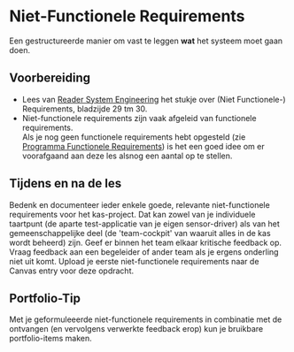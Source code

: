 # Niet-Functionele Requirements

Een gestructureerde manier om vast te leggen **wat** het systeem moet gaan doen.

## Voorbereiding

- Lees van [Reader System Engineering](https://github.com/HU-TI-DEV/TI-S2/blob/main/hardware-interfacing/pdfs/reader-system-engineering.pdf) het stukje over (Niet Functionele-) Requirements, bladzijde 29 tm 30.
- Niet-functionele requirements zijn vaak afgeleid van functionele requirements.  
  Als je nog geen functionele requirements hebt opgesteld (zie [Programma Functionele Requirements](./programma-functionele-requirements.md)) is het een goed idee om er voorafgaand aan deze les alsnog een aantal op te stellen.

## Tijdens en na de les

Bedenk en documenteer ieder enkele goede, relevante niet-functionele requirements voor het kas-project. Dat kan zowel van je individuele taartpunt (de aparte test-applicatie van je eigen sensor-driver) als van het gemeenschappelijke deel (de 'team-cockpit' van waaruit alles in de kas wordt beheerd) zijn. Geef er binnen het team elkaar kritische feedback op. Vraag feedback aan een begeleider of ander team als je ergens onderling niet uit komt. Upload je eerste niet-functionele requirements naar de Canvas entry voor deze opdracht.

## Portfolio-Tip

Met  je geformuleeerde niet-functionele requirements in combinatie met de ontvangen (en vervolgens verwerkte feedback erop) kun je bruikbare portfolio-items maken.
